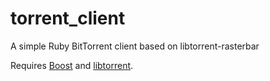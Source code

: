 # torrent_client

A simple Ruby BitTorrent client based on libtorrent-rasterbar

Requires [Boost](https://boost.org) and [libtorrent](http://libtorrent.org).
